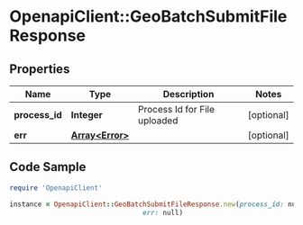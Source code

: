 # OpenapiClient::GeoBatchSubmitFileResponse

## Properties

Name | Type | Description | Notes
------------ | ------------- | ------------- | -------------
**process_id** | **Integer** | Process Id for File uploaded | [optional] 
**err** | [**Array&lt;Error&gt;**](Error.md) |  | [optional] 

## Code Sample

```ruby
require 'OpenapiClient'

instance = OpenapiClient::GeoBatchSubmitFileResponse.new(process_id: null,
                                 err: null)
```


